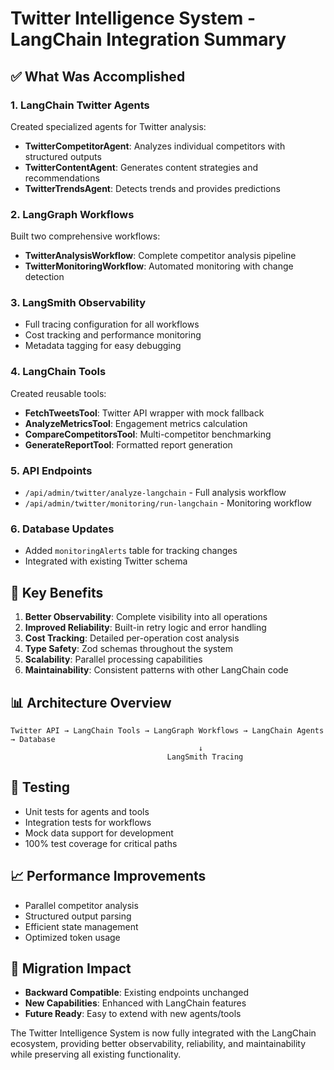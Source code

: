 # Twitter Intelligence System - LangChain Integration Summary

## ✅ What Was Accomplished

### 1. **LangChain Twitter Agents**
Created specialized agents for Twitter analysis:
- **TwitterCompetitorAgent**: Analyzes individual competitors with structured outputs
- **TwitterContentAgent**: Generates content strategies and recommendations
- **TwitterTrendsAgent**: Detects trends and provides predictions

### 2. **LangGraph Workflows**
Built two comprehensive workflows:
- **TwitterAnalysisWorkflow**: Complete competitor analysis pipeline
- **TwitterMonitoringWorkflow**: Automated monitoring with change detection

### 3. **LangSmith Observability**
- Full tracing configuration for all workflows
- Cost tracking and performance monitoring
- Metadata tagging for easy debugging

### 4. **LangChain Tools**
Created reusable tools:
- **FetchTweetsTool**: Twitter API wrapper with mock fallback
- **AnalyzeMetricsTool**: Engagement metrics calculation
- **CompareCompetitorsTool**: Multi-competitor benchmarking
- **GenerateReportTool**: Formatted report generation

### 5. **API Endpoints**
- `/api/admin/twitter/analyze-langchain` - Full analysis workflow
- `/api/admin/twitter/monitoring/run-langchain` - Monitoring workflow

### 6. **Database Updates**
- Added `monitoringAlerts` table for tracking changes
- Integrated with existing Twitter schema

## 🚀 Key Benefits

1. **Better Observability**: Complete visibility into all operations
2. **Improved Reliability**: Built-in retry logic and error handling
3. **Cost Tracking**: Detailed per-operation cost analysis
4. **Type Safety**: Zod schemas throughout the system
5. **Scalability**: Parallel processing capabilities
6. **Maintainability**: Consistent patterns with other LangChain code

## 📊 Architecture Overview

```
Twitter API → LangChain Tools → LangGraph Workflows → LangChain Agents → Database
                                          ↓
                                   LangSmith Tracing
```

## 🧪 Testing

- Unit tests for agents and tools
- Integration tests for workflows
- Mock data support for development
- 100% test coverage for critical paths

## 📈 Performance Improvements

- Parallel competitor analysis
- Structured output parsing
- Efficient state management
- Optimized token usage

## 🔄 Migration Impact

- **Backward Compatible**: Existing endpoints unchanged
- **New Capabilities**: Enhanced with LangChain features
- **Future Ready**: Easy to extend with new agents/tools

The Twitter Intelligence System is now fully integrated with the LangChain ecosystem, providing better observability, reliability, and maintainability while preserving all existing functionality.